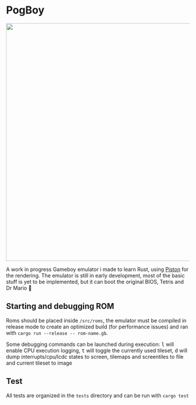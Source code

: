 # PogBoy
<p align="center">
<img width="650px" src="https://imgur.com/YHdXH07.png"/>
</p>

A work in progress Gameboy emulator i made to learn Rust, using [Piston](https://www.piston.rs/) for the rendering.
The emulator is still in early development, most of the basic stuff is yet to be implemented, but it can boot the original BIOS, Tetris and Dr Mario 🎉

## Starting and debugging ROM
Roms should be placed inside `/src/roms`, the emulator must be compiled in release mode to create an optimized build (for performance issues) and ran with `cargo run --release -- rom-name.gb`.

Some debugging commands can be launched during execution: <kbd>l</kbd> will enable CPU execution logging, <kbd>t</kbd> will toggle the currently used tileset, <kbd>d</kbd> will dump interrupts/cpu/lcdc states to screen, tilemaps and screentiles to file and current tileset to image

## Test
All tests are organized in the `tests` directory and can be run with `cargo test`
